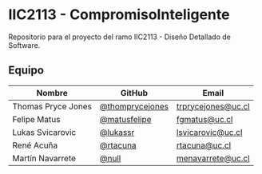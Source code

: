 # IIC2113 - CompromisoInteligente

Repositorio para el proyecto del ramo IIC2113 - Diseño Detallado de Software.

## Equipo

Nombre              | GitHub            | Email
--------------------| ------------------| ----------------
Thomas Pryce Jones  | [@thomprycejones] | [trprycejones@uc.cl]
Felipe Matus        | [@matusfelipe]    | [fgmatus@uc.cl]
Lukas Svicarovic    | [@lukassr]        | [lsvicarovic@uc.cl]
René Acuña          | [@rtacuna]        | [rtacuna@uc.cl]
Martín Navarrete    | [@null]        | [menavarrete@uc.cl]

[@thomprycejones]:   https://github.com/thomprycejones
[@matusfelipe]:      https://github.com/matusfelipe
[@lukassr]:          https://github.com/lukassr
[@rtacuna]:          https://github.com/rtacuna
[@null]:          https://github.com/null

[trprycejones@uc.cl]:   mailto:trprycejones@uc.cl
[fgmatus@uc.cl]:        mailto:fgmatus@uc.cl
[lsvicarovic@uc.cl]:    mailto:lsvicarovic@uc.cl
[rtacuna@uc.cl]:        mailto:rtacuna@uc.cl
[menavarrete@uc.cl]:    mailto:menavarrete@uc.cl
